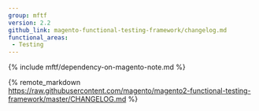 ```yaml
---
group: mftf
version: 2.2
github_link: magento-functional-testing-framework/changelog.md
functional_areas:
 - Testing
---
```


{% include mftf/dependency-on-magento-note.md %}

{% remote_markdown https://raw.githubusercontent.com/magento/magento2-functional-testing-framework/master/CHANGELOG.md %}
